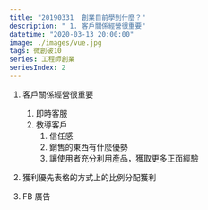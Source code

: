 ```yaml
---
title: "20190331  創業目前學到什麼？"
description: " 1. 客戶關係經營很重要"
datetime: "2020-03-13 20:00:00"
image: ./images/vue.jpg
tags: 微創破10
series: 工程師創業
seriesIndex: 2
---
```


1. 客戶關係經營很重要
	1. 即時客服
	2. 教導客戶
		1. 信任感
		2.  銷售的東西有什麼優勢
		3. 讓使用者充分利用產品，獲取更多正面經驗

2. 獲利優先表格的方式上的比例分配獲利
3. FB 廣告